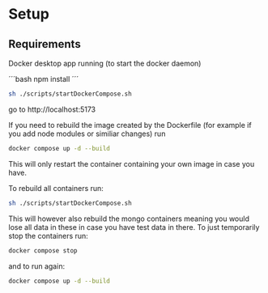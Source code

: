 # Setup

## Requirements

Docker desktop app running (to start the docker daemon)

´´´bash
npm install
´´´

```bash
sh ./scripts/startDockerCompose.sh
```

go to http://localhost:5173

If you need to rebuild the image created by the Dockerfile (for example if you add node modules or similiar changes) run

```bash
docker compose up -d --build
```

This will only restart the container containing your own image in case you have.

To rebuild all containers run:

```bash
sh ./scripts/startDockerCompose.sh
```

This will however also rebuild the mongo containers meaning you would lose all data in these in case you have test data in there.
To just temporarily stop the containers run:

```bash
docker compose stop
```

and to run again:

```bash
docker compose up -d --build
```